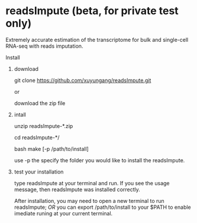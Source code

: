 # readsImpute (beta, for private test only)
Extremely accurate estimation of the transcriptome for bulk and single-cell RNA-seq with reads imputation.

Install

1) download

    git clone https://github.com/xuyungang/readsImpute.git
  
    or
  
    download the zip file
2) intall

    unzip readsImpute-*.zip
    
    cd readsImpute-*/
    
    bash make [-p /path/to/install]
    
    use -p the specify the folder you would like to install the readsImpute.
    
3)  test your installation

    type readsImpute at your terminal and run. If you see the usage message, then readsImpute was installed correctly.
    
    After installation, you may need to open a new terminal to run readsImpute; _OR_ you can export /path/to/install to your $PATH to enable imediate runing at your current terminal.
    
